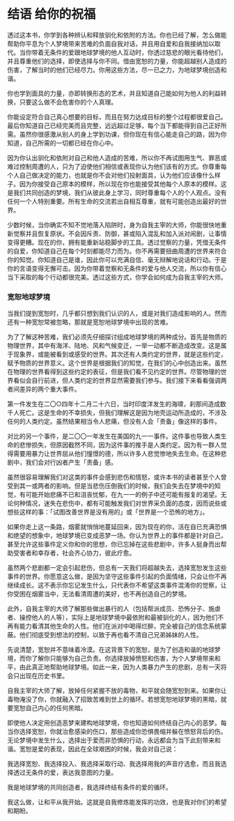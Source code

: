# 结语 给你的祝福

透过这本书，你学到各种辨认和释放驯化和依附的方法。你也已经了解，怎么做能帮助你平息为个人梦境带来苦难的负面自我对话，并且用自爱和自我接纳加以取代。当你带着无条件的爱跟地球梦境的他人互动时，你透过慈悲的眼光看待他们，并且尊重他们的选择，即使选择与你不同。借由宽恕的力量，你能超越别人造成的伤害，了解当时的他们已经尽力。你用这些方法，尽一已之力，为地球梦境创造和谐。

你也学到面具的力量，亦即转换形态的艺术，并且知道自己能如何为他人的利益转换，只要这么做不会危害你的个人真理。

你能设定符合自己真心想要的目标，而且在努力达成目标的整个过程都很爱自己。最后你知道自己已经完美而且完整，远远超过足够，每个当下都能得到自己正好所需。虽然你很感激从别人的身上学到功课，但你现在有信心能走自己的路，因为你知道，自己所需的一切都已经在你心中。

因为你认出驯化和依附对自己和他人造成的苦难，所以你不再试图用生气、罪恶或难过控制周遭的人，只为了迫使他们相信或表现你认为他们该有的方式。你尊重每个人自己做决定的能力，也就是你不会对他们投射面具，认为他们应该像什么样子。因为你接受自己原本的模样，所以现在你也能接受其他每个人原本的模样。这是我们共同创造的梦境，我们从彼此身上学习，同时尊重每个人的个人观点。没有任何一个人特别重要。所有生命的交流若出自相互尊重，就有可能创造出最好的世界。

少数时候，当你确实不知不觉地落入陷阱时，身为自我主宰的大师，你能很快地重新觉察并且恢复原状。不会因斥责、防御，甚或陷入混乱和加入派对闹剧，让事情变得更糟。现在的你，拥有能重新站稳脚步的工具。透过觉察的力量，凭借无条件的自爱，你知道自己在每个时刻都能尽力而为。你不再需要扭曲周遭的世界来符合你的知觉。你知道自己是谁，因此你可以充满自信、毫无辩解地说话和行动。于是你的言语变得无懈可击。因为你带着觉察和无条件的爱与他人交流，所以你有信心当下采取的每个行动都很完美。透过这些方式，你学会如何成为自我主宰的大师。

### 宽恕地球梦境

当我们提到宽恕时，几乎都只想到我们认识的人，或是对我们造成影响的人。然而还有一种宽恕常被忽略，那就是宽恕地球梦境中出现的苦难。

为了了解这种苦难，我们必须先仔细探讨组成地球梦境的两种成分。首先是物质的物理世界，其中有海洋、陆地、风和气候变迁，一举一动都不断造成改变。这是属于现象界，或能被看到或感受的世界。其次还有人类约定的世界，就是这些约定，赋予物质的世界意义。这个世界是根据我们的知觉，在我们的心中创造出来。虽然在物理的世界看得到这些约定的表征，但是我们看不见约定的世界。尽管物理的世界看似会自行前进，但人类约定的世界显然需要我们参与。我们接下来看看强调两者间差异的两个重大事件。

第一件发生在二〇○四年十二月二十六日，当时印度洋发生的海啸，刹那间造成数千人死亡。这是生命的不幸损失，但我们理解这是因为地壳运动所造成的，不涉及任何的人类约定。虽然结果相当令人悲痛，但没有人会「责备」像这样的事件。

对比的另一个事件，是二〇〇一年发生在美国的九一一事件。这件事也导致人类生命的悲惨损失，但原因截然不同，因为这件事的推手是人类约定。因为有一群人觉得需要用暴力让世界屈从他们憧憬的德，所以许多人悲觉惨地失去生命。在这种悲剧中，我们会对行凶者产生「责备」感。

虽然很容易理解我们对这类的事件会感到悲伤和情怒，或许本书的读者甚至个人曾受到其一或两者的影响。但是当悲伤压倒我们的时候，我们会失去在梦境中的知觉，有可能开始悲痛不已和沮丧忧郁，在九一一的例子中还可能有报复的渴望。无论何种情况，迷失在悲伤中，都有可能触发我们对世界采负面的态度，因而说些或想些这样的事：「试图改善世界是没有用的」或「世界是一个恐怖的地方」。

如果你走上这一条路，烟雾就悄悄地蔓延回来，因为现在的你，活在自已充满恐惧和绝望的想象中，地球梦境已变成恶梦一场。你认为世界上的事件都是针对自己，甚至允许这些事件定义你和你的思想，你已忘掉在这些悲剧中，许多人挺身而出帮助受害者和幸存者，社会齐心协力，彼此疗愈。

虽然两个悲剧都一定会引起悲伤，但总有一天我们将超越失去，选择宽恕发生这些事件的世界。你愿意这么做，是因为坚守这些事件引起的负面情绪，只会让你不再继续成长。这不表示你忘记发生什么，只代表你不希望这类事件混淆你的觉察，让你受困在烟雾当中，无法看清周遭的美好，也不再创造自己的梦境。

此外，自我主宰的大师了解那些做出暴行的人（包括帮派成员、恐怖分子、施虐者、操控他人的人等），实际上是地球梦境中最依附和最被驯化的人，因为他们不再有能力看清其他生命的人性。他们在派对中喝得烂醉，完全被自己的信念系统蒙蔽。他们彻底受到想法的控制，以致于再也看不清自己兄弟姊妹的人性。

先说清楚，宽恕并不意味着冷漠。在这背景下的宽恕，是为了创造和谐的地球梦境，而你了解你只能够为自己负责。你选择放掉愤怒和伤害，为个人梦境带来和平，由此真正地帮助地球梦境。如此一来，因为人类暴力产生的悲剧，总有一天将会只出现在历史书里。

自我主宰的大师了解，放掉任何紧握不放的毒物，和平就会随宽恕到来。如果你让毒物淹没了你，你就融入了招致苦难到世上的循环。若想宽恕地球梦境的黑暗，就要宽恕自己内心的任何黑暗。

即使他人决定用创造恶梦来建构地球梦境，你也知道如何终结自己内心的恶梦。每当你选择宽恕，你就治愈感染的伤口，那些造成你恐惧畏缩并躲在愤怒背后的伤。无论梦境中发生什么，选择出于爱而非恐惧的行动，永远都会为当下此刻带来和谐。宽恕是爱的表现，因此在全球艰困的时候，我会对自己说：

我选择宽恕、我选择投入、我选择采取行动、我选择用我的声音疗选愈，而且我选择透过无条件的爱，表达我意图的力量。

我是地球梦境的共同创造者，我选择终结有条件的爱的循环。

我这么做，让和平从我开始。这就是自我修炼能发挥的功效，也是我对你们的希望和期盼。
